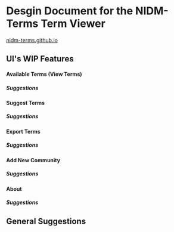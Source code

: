 # Desgin Document for the NIDM-Terms Term Viewer

[nidm-terms.github.io](nidm-terms.github.io)

## UI's WIP Features


#### Available Terms (View Terms)

##### Suggestions


#### Suggest Terms

##### Suggestions


#### Export Terms 

##### Suggestions


#### Add New Community

##### Suggestions


#### About

##### Suggestions




## General Suggestions



